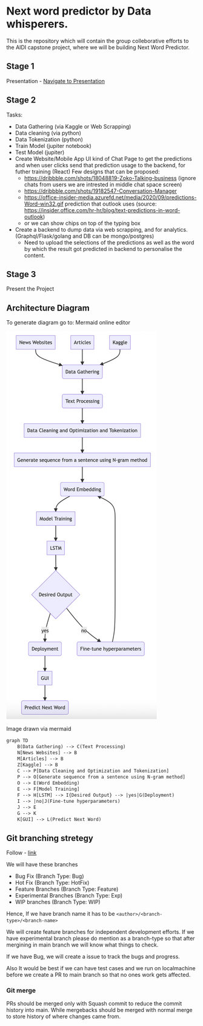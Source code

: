 # Next word predictor by Data whisperers.
This is the repository which will contain the group colleborative efforts to the AIDI capstone project, where we will be building Next Word Predictor.


## Stage 1
Presentation - [Navigate to Presentation](./Assets/Gifs/Next_word_predictor.pptx)

## Stage 2
Tasks:
- Data Gathering (via Kaggle or Web Scrapping)
- Data cleaning (via python)
- Data Tokenization (python)
- Train Model (jupiter notebook)
- Test Model (jupiter)
- Create Website/Mobile App UI kind of Chat Page to get the predictions and when user clicks send that prediction usage to the backend, for futher training (React)
    Few designs that can be proposed:
    - https://dribbble.com/shots/18048819-Zoko-Talking-business (ignore chats from users we are intrested in middle chat space screen)
    - https://dribbble.com/shots/19182547-Conversation-Manager
    - https://office-insider-media.azurefd.net/media/2020/09/predictions-Word-win32.gif prediction that outlook uses (source: https://insider.office.com/hr-hr/blog/text-predictions-in-word-outlook)
    - or we can show chips on top of the typing box
- Create a backend to dump data via web scrapping, and for analytics. (Graphql/Flask/golang and DB can be mongo/postgres)
    - Need to upload the selections of the predictions as well as the word by which the result got predicted in backend to personalise the content.

## Stage 3
Present the Project


## Architecture Diagram
To generate diagram go to:
Mermaid online editor

![Architecture Diagram](./Assets/ArchitectureFlow.png)

Image drawn via mermaid
```mermaid
graph TD
    B(Data Gathering) --> C(Text Processing)
    N[News Websites] --> B
    M[Articles] --> B
    Z[Kaggle] --> B
    C --> P[Data Cleaning and Optimization and Tokenization]
    P --> O[Generate sequence from a sentence using N-gram method]
    O --> E(Word Embedding)
    E --> F[Model Training]
    F --> H[LSTM] --> I{Desired Output} --> |yes|G(Deployment)
    I --> |no|J(Fine-tune hyperparameters)
    J --> E
    G --> K
    K[GUI] --> L(Predict Next Word)
```

## Git branching stretegy
Follow - [link](https://codingsight.com/git-branching-naming-convention-best-practices/)

We will have these branches
- Bug Fix (Branch Type: Bug)
- Hot Fix (Branch Type: HotFix)
- Feature Branches (Branch Type: Feature)
- Experimental Branches (Branch Type: Exp)
- WIP branches (Branch Type: WIP)

Hence, If we have branch name it has to be
```<author>/<branch-type>/<branch-name>```

We will create feature branches for independent development efforts. If we have experimental branch please do mention as a branch-type so that after mergining in main branch we will know what things to check.

If we have Bug, we will create a issue to track the bugs and progress.

Also It would be best if we can have test cases and we run on localmachine before we create a PR to main branch so that no ones work gets affected.

### Git merge
PRs should be merged only with Squash commit to reduce the commit history into main. While mergebacks should be merged with normal merge to store history of where changes came from.